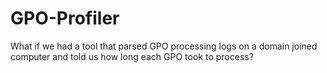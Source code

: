 # GPO-Profiler
What if we had a tool that parsed GPO processing logs on a domain joined computer and told us how long each GPO took to process?
